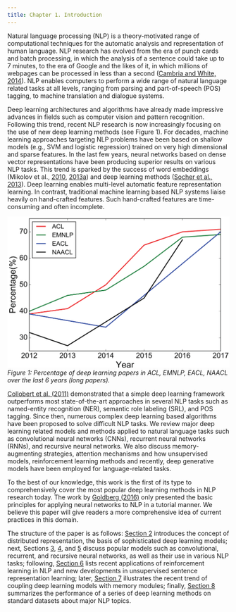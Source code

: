 ```yaml
---
title: Chapter 1. Introduction
---
```


Natural language processing (NLP) is a theory-motivated range of computational techniques for the automatic analysis and representation of human language. NLP research has evolved from the era of punch cards and batch processing, in which the analysis of a sentence could take up to 7 minutes, to the era of Google and the likes of it, in which millions of webpages can be processed in less than a second ([Cambria and White, 2014](http://sentic.net/jumping-nlp-curves.pdf)). NLP enables computers to perform a wide range of natural language related tasks at all levels, ranging from parsing and part-of-speech (POS) tagging, to machine translation and dialogue systems. 

Deep learning architectures and algorithms have already made impressive advances in fields such as computer vision and pattern recognition. Following this trend, recent NLP research is now increasingly focusing on the use of new deep learning methods (see Figure 1). For decades, machine learning approaches targeting NLP problems have been based on shallow models (e.g., SVM and logistic regression) trained on very high dimensional and sparse features. In the last few years, neural networks based on dense vector representations have been producing superior results on various NLP tasks. This trend is sparked by the success of word embeddings (Mikolov et al., [2010](http://www.fit.vutbr.cz/research/groups/speech/publi/2010/mikolov_interspeech2010_IS100722.pdf), [2013a](https://papers.nips.cc/paper/5021-distributed-representations-of-words-and-phrases-and-their-compositionality.pdf)) and deep learning methods ([Socher et al., 2013](https://nlp.stanford.edu/~socherr/EMNLP2013_RNTN.pdf)). Deep learning enables multi-level automatic feature representation learning. In contrast, traditional machine learning based NLP systems liaise heavily on hand-crafted features. Such hand-crafted features are time-consuming and often incomplete. 

![alt txt](img/trend.png)
*Figure 1: Percentage of deep learning papers in ACL, EMNLP, EACL, NAACL over the last 6 years (long papers).*

[Collobert et al. (2011)](http://www.jmlr.org/papers/volume12/collobert11a/collobert11a.pdf) demonstrated that a simple deep learning framework outperforms most state-of-the-art approaches in several NLP tasks such as named-entity recognition (NER), semantic role labeling (SRL), and POS tagging. Since then, numerous complex deep learning based algorithms have been proposed to solve difficult NLP tasks. We review major deep learning related models and methods applied to natural language tasks such as convolutional neural networks (CNNs), recurrent neural networks (RNNs), and recursive neural networks. We also discuss memory-augmenting strategies, attention mechanisms and how unsupervised models, reinforcement learning methods and recently, deep generative models have been employed for language-related tasks. 

To the best of our knowledge, this work is the first of its type to comprehensively cover the most popular deep learning methods in NLP research today. The work by [Goldberg (2016)](https://arxiv.org/abs/1510.00726) only presented the basic principles for applying neural networks to NLP in a tutorial manner. We believe this paper will give readers a more comprehensive idea of current practices in this domain.

The structure of the paper is as follows: [Section 2](https://nlpoverview.com/#2) introduces the concept of distributed representation, the basis of sophisticated deep learning models; next, Sections [3](https://nlpoverview.com/#3), [4](https://nlpoverview.com/#4), and [5](https://nlpoverview.com/#5) discuss popular models such as convolutional, recurrent, and recursive neural networks, as well as their use in various NLP tasks; following, [Section 6](https://nlpoverview.com/#6) lists recent applications of reinforcement learning in NLP and new developments in unsupervised sentence representation learning; later, [Section 7](https://nlpoverview.com/#7) illustrates the recent trend of coupling deep learning models with memory modules; finally, [Section 8](https://nlpoverview.com/#8) summarizes the performance of a series of deep learning methods on standard datasets about major NLP topics.